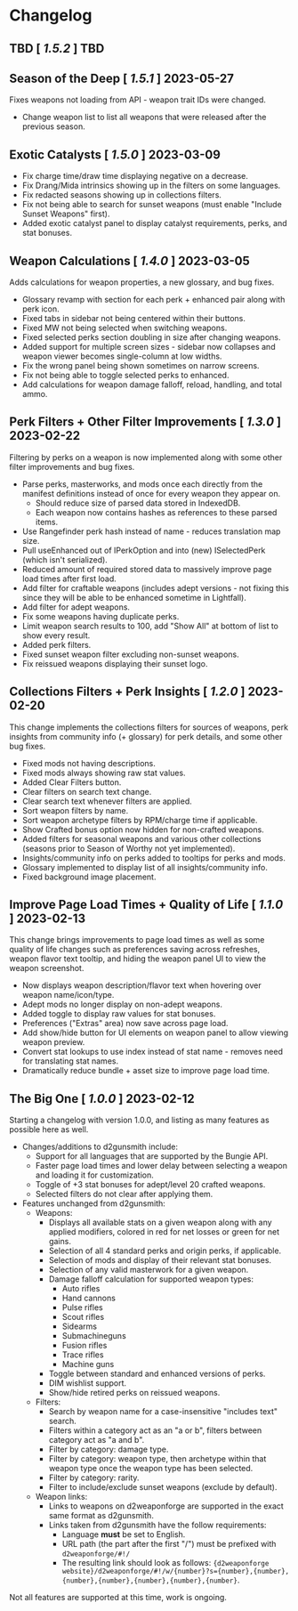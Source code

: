 # Changelog

## **TBD** [ *1.5.2* ] TBD

## **Season of the Deep** [ *1.5.1* ] 2023-05-27
Fixes weapons not loading from API - weapon trait IDs were changed.

* Change weapon list to list all weapons that were released after the previous season.

## **Exotic Catalysts** [ *1.5.0* ] 2023-03-09

* Fix charge time/draw time displaying negative on a decrease.
* Fix Drang/Mida intrinsics showing up in the filters on some languages.
* Fix redacted seasons showing up in collections filters.
* Fix not being able to search for sunset weapons (must enable "Include Sunset Weapons" first).
* Added exotic catalyst panel to display catalyst requirements, perks, and stat bonuses.

## **Weapon Calculations** [ *1.4.0* ] 2023-03-05
Adds calculations for weapon properties, a new glossary, and bug fixes.

* Glossary revamp with section for each perk + enhanced pair along with perk icon.
* Fixed tabs in sidebar not being centered within their buttons.
* Fixed MW not being selected when switching weapons.
* Fixed selected perks section doubling in size after changing weapons.
* Added support for multiple screen sizes - sidebar now collapses and weapon viewer becomes single-column at low widths.
* Fix the wrong panel being shown sometimes on narrow screens.
* Fix not being able to toggle selected perks to enhanced.
* Add calculations for weapon damage falloff, reload, handling, and total ammo.

## **Perk Filters + Other Filter Improvements** [ *1.3.0* ] 2023-02-22
Filtering by perks on a weapon is now implemented along with some other filter improvements and bug fixes.

* Parse perks, masterworks, and mods once each directly from the manifest definitions instead of once for every weapon they appear on.
  * Should reduce size of parsed data stored in IndexedDB.
  * Each weapon now contains hashes as references to these parsed items.
* Use Rangefinder perk hash instead of name - reduces translation map size.
* Pull useEnhanced out of IPerkOption and into (new) ISelectedPerk (which isn't serialized).
* Reduced amount of required stored data to massively improve page load times after first load.
* Add filter for craftable weapons (includes adept versions - not fixing this since they will be able to be enhanced sometime in Lightfall).
* Add filter for adept weapons.
* Fix some weapons having duplicate perks.
* Limit weapon search results to 100, add "Show All" at bottom of list to show every result.
* Added perk filters.
* Fixed sunset weapon filter excluding non-sunset weapons.
* Fix reissued weapons displaying their sunset logo.

## **Collections Filters + Perk Insights** [ *1.2.0* ] 2023-02-20
This change implements the collections filters for sources of weapons,
perk insights from community info (+ glossary) for perk details,
and some other bug fixes.

* Fixed mods not having descriptions.
* Fixed mods always showing raw stat values.
* Added Clear Filters button.
* Clear filters on search text change.
* Clear search text whenever filters are applied.
* Sort weapon filters by name.
* Sort weapon archetype filters by RPM/charge time if applicable.
* Show Crafted bonus option now hidden for non-crafted weapons.
* Added filters for seasonal weapons and various other collections (seasons prior to Season of Worthy not yet implemented).
* Insights/community info on perks added to tooltips for perks and mods.
* Glossary implemented to display list of all insights/community info.
* Fixed background image placement.

## **Improve Page Load Times + Quality of Life** [ *1.1.0* ] 2023-02-13
This change brings improvements to page load times as well as some quality of life changes such as
preferences saving across refreshes, weapon flavor text tooltip, and hiding the weapon panel UI
to view the weapon screenshot.

* Now displays weapon description/flavor text when hovering over weapon name/icon/type.
* Adept mods no longer display on non-adept weapons.
* Added toggle to display raw values for stat bonuses.
* Preferences ("Extras" area) now save across page load.
* Add show/hide button for UI elements on weapon panel to allow viewing weapon preview.
* Convert stat lookups to use index instead of stat name - removes need for translating stat names.
* Dramatically reduce bundle + asset size to improve page load time.

## **The Big One** [ *1.0.0* ] 2023-02-12
Starting a changelog with version 1.0.0, and listing as many features as possible here as well.

* Changes/additions to d2gunsmith include:
  * Support for all languages that are supported by the Bungie API.
  * Faster page load times and lower delay between selecting a weapon and loading it for customization.
  * Toggle of +3 stat bonuses for adept/level 20 crafted weapons.
  * Selected filters do not clear after applying them.
* Features unchanged from d2gunsmith:
  * Weapons:
    * Displays all available stats on a given weapon along with any applied modifiers, colored in red for net losses or green for net gains.
    * Selection of all 4 standard perks and origin perks, if applicable.
    * Selection of mods and display of their relevant stat bonuses.
    * Selection of any valid masterwork for a given weapon.
    * Damage falloff calculation for supported weapon types:
      * Auto rifles
      * Hand cannons
      * Pulse rifles
      * Scout rifles
      * Sidearms
      * Submachineguns
      * Fusion rifles
      * Trace rifles
      * Machine guns
    * Toggle between standard and enhanced versions of perks.
    * DIM wishlist support.
    * Show/hide retired perks on reissued weapons.
  * Filters:
    * Search by weapon name for a case-insensitive "includes text" search.
    * Filters within a category act as an "a or b", filters between category act as "a and b".
    * Filter by category: damage type.
    * Filter by category: weapon type, then archetype within that weapon type once the weapon type has been selected.
    * Filter by category: rarity.
    * Filter to include/exclude sunset weapons (exclude by default).
  * Weapon links:
    * Links to weapons on d2weaponforge are supported in the exact same format as d2gunsmith.
    * Links taken from d2gunsmith have the follow requirements:
      * Language **must** be set to English.
      * URL path (the part after the first "/") must be prefixed with `d2weaponforge/#!/`
      * The resulting link should look as follows: `{d2weaponforge website}/d2weaponforge/#!/w/{number}?s={number},{number},{number},{number},{number},{number},{number}`.

Not all features are supported at this time, work is ongoing.

